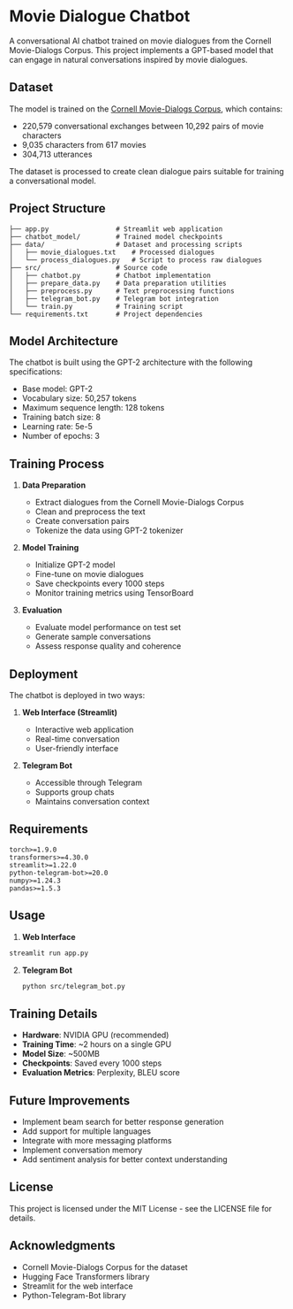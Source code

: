 # Movie Dialogue Chatbot

A conversational AI chatbot trained on movie dialogues from the Cornell Movie-Dialogs Corpus. This project implements a GPT-based model that can engage in natural conversations inspired by movie dialogues.

## Dataset

The model is trained on the [Cornell Movie-Dialogs Corpus](https://www.cs.cornell.edu/~cristian/Cornell_Movie-Dialogs_Corpus.html), which contains:
- 220,579 conversational exchanges between 10,292 pairs of movie characters
- 9,035 characters from 617 movies
- 304,713 utterances

The dataset is processed to create clean dialogue pairs suitable for training a conversational model.

## Project Structure

```
├── app.py                 # Streamlit web application
├── chatbot_model/         # Trained model checkpoints
├── data/                  # Dataset and processing scripts
│   ├── movie_dialogues.txt    # Processed dialogues
│   └── process_dialogues.py   # Script to process raw dialogues
├── src/                   # Source code
│   ├── chatbot.py         # Chatbot implementation
│   ├── prepare_data.py    # Data preparation utilities
│   ├── preprocess.py      # Text preprocessing functions
│   ├── telegram_bot.py    # Telegram bot integration
│   └── train.py           # Training script
└── requirements.txt       # Project dependencies
```

## Model Architecture

The chatbot is built using the GPT-2 architecture with the following specifications:
- Base model: GPT-2
- Vocabulary size: 50,257 tokens
- Maximum sequence length: 128 tokens
- Training batch size: 8
- Learning rate: 5e-5
- Number of epochs: 3

## Training Process

1. **Data Preparation**
   - Extract dialogues from the Cornell Movie-Dialogs Corpus
   - Clean and preprocess the text
   - Create conversation pairs
   - Tokenize the data using GPT-2 tokenizer

2. **Model Training**
   - Initialize GPT-2 model
   - Fine-tune on movie dialogues
   - Save checkpoints every 1000 steps
   - Monitor training metrics using TensorBoard

3. **Evaluation**
   - Evaluate model performance on test set
   - Generate sample conversations
   - Assess response quality and coherence

## Deployment

The chatbot is deployed in two ways:

1. **Web Interface (Streamlit)**
   - Interactive web application
   - Real-time conversation
   - User-friendly interface

2. **Telegram Bot**
   - Accessible through Telegram
   - Supports group chats
   - Maintains conversation context

## Requirements

```
torch>=1.9.0
transformers>=4.30.0
streamlit>=1.22.0
python-telegram-bot>=20.0
numpy>=1.24.3
pandas>=1.5.3
```

## Usage

1. **Web Interface**
```bash
streamlit run app.py
```

2. **Telegram Bot**
   ```bash
   python src/telegram_bot.py
   ```

## Training Details

- **Hardware**: NVIDIA GPU (recommended)
- **Training Time**: ~2 hours on a single GPU
- **Model Size**: ~500MB
- **Checkpoints**: Saved every 1000 steps
- **Evaluation Metrics**: Perplexity, BLEU score

## Future Improvements

- Implement beam search for better response generation
- Add support for multiple languages
- Integrate with more messaging platforms
- Implement conversation memory
- Add sentiment analysis for better context understanding

## License

This project is licensed under the MIT License - see the LICENSE file for details.

## Acknowledgments

- Cornell Movie-Dialogs Corpus for the dataset
- Hugging Face Transformers library
- Streamlit for the web interface
- Python-Telegram-Bot library 